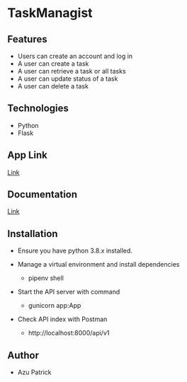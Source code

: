# TaskManagist

## Features 
  * Users can create an account and log in 
  * A user can create a task 
  * A user can retrieve a task or all tasks
  * A user can update status of a task 
  * A user can delete a task
  
## Technologies
  * Python
  * Flask
  
## App Link
[Link](https://taskmanagist.herokuapp.com/api/v1/)

## Documentation
[Link](https://documenter.getpostman.com/view/4628385/SztD789T)

## Installation
 * Ensure you have python 3.8.x installed.
 
 * Manage a virtual environment and install dependencies
 
   * pipenv shell
   
 * Start the API server with command
 
   * gunicorn app:App
   
 * Check API index with Postman
 
   * http://localhost:8000/api/v1

 ## Author
 * Azu Patrick

